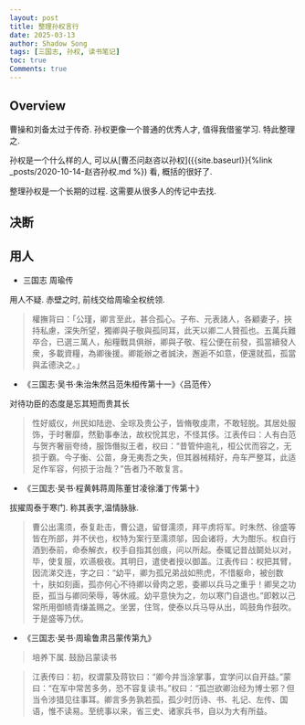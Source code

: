 ```yaml
---
layout: post
title: 整理孙权言行
date: 2025-03-13
author: Shadow Song
tags: [三国志, 孙权, 读书笔记]
toc: true
Comments: true
---
```


## Overview

曹操和刘备太过于传奇. 孙权更像一个普通的优秀人才, 值得我借鉴学习. 特此整理之. 

孙权是一个什么样的人, 可以从[曹丕问赵咨以孙权]({{site.baseurl}}{%link _posts/2020-10-14-赵咨孙权.md %})
看, 概括的很好了. 

整理孙权是一个长期的过程. 这需要从很多人的传记中去找. 

## 决断



## 用人

- 三国志 周瑜传

用人不疑. 赤壁之时, 前线交给周瑜全权统领.

> 權撫背曰：「公瑾，卿言至此，甚合孤心。子布、元表諸人，各顧妻子，挾持私慮，深失所望，獨卿與子敬與孤同耳，此天以卿二人贊孤也。五萬兵難卒合，已選三萬人，船糧戰具俱辦，卿與子敬、程公便在前發，孤當續發人衆，多載資糧，為卿後援。卿能辦之者誠決，邂逅不如意，便還就孤，孤當與孟德決之。」


- 《三国志‧吴书‧朱治朱然吕范朱桓传第十一》〈吕范传〉

对待功臣的态度是忘其短而贵其长

> 性好威仪，州民如陆逊、全琮及贵公子，皆脩敬虔肃，不敢轻脱。其居处服饰，于时奢靡，然勤事奉法，故权恱其忠，不怪其侈。江表传曰：人有白范与贺齐奢丽夸绮，服饰僭拟王者，权曰：“昔管仲逾礼，桓公优而容之，无损于霸。今子衡、公苗，身无夷吾之失，但其器械精好，舟车严整耳，此适足作军容，何损于治哉？”告者乃不敢复言。


- 《三国志‧吴书‧程黄韩蒋周陈董甘凌徐潘丁传第十》

拔擢周泰于寒门. 称其表字,温情脉脉. 

> 曹公出濡须，泰复赴击，曹公退，留督濡须，拜平虏将军。时朱然、徐盛等皆在所部，并不伏也，权特为案行至濡须邬，因会诸将，大为酣乐。权自行酒到泰前，命泰解衣，权手自指其创痕，问以所起。泰辄记昔战鬬处以对，毕，使复服，欢䜩极夜。其明日，遣使者授以御盖。江表传曰：权把其臂，因流涕交连，字之曰：“幼平，卿为孤兄弟战如熊虎，不惜躯命，被创数十，肤如刻画，孤亦何心不待卿以骨肉之恩，委卿以兵马之重乎！卿吴之功臣，孤当与卿同荣辱，等休戚。幼平意快为之，勿以寒门自退也。”即敕以己常所用御帻青缣盖赐之。坐罢，住驾，使泰以兵马导从出，鸣鼓角作鼓吹。于是盛等乃伏。


- 《三国志‧吴书‧周瑜鲁肃吕蒙传第九》

> 培养下属. 鼓励吕蒙读书

> 江表传曰：初，权谓蒙及蒋钦曰：“卿今并当涂掌事，宜学问以自开益。”蒙曰：“在军中常苦多务，恐不容复读书。”权曰：“孤岂欲卿治经为博士邪？但当令涉猎见往事耳。卿言多务孰若孤，孤少时历诗、书、礼记、左传、国语，惟不读易。至统事以来，省三史、诸家兵书，自以为大有所益。